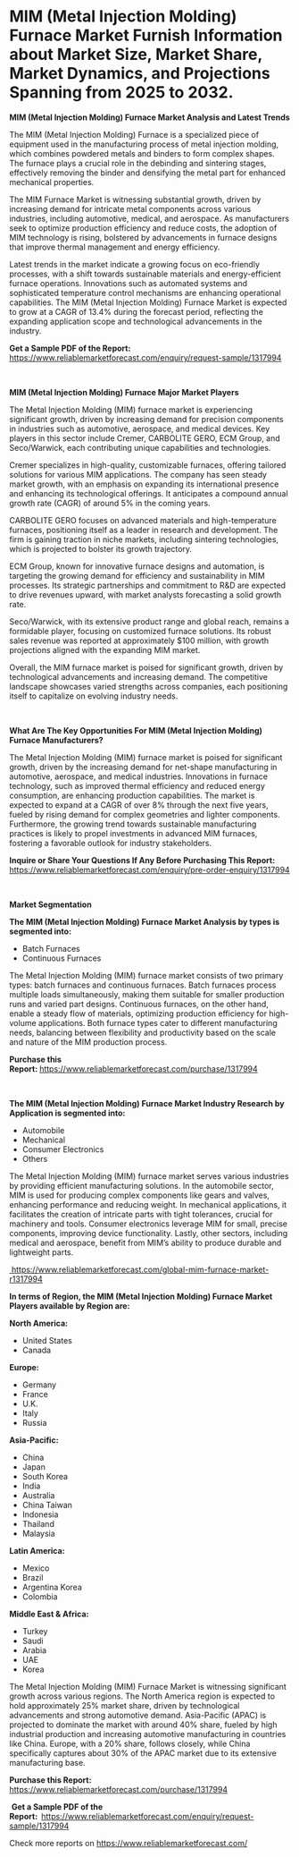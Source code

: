 <p><h1>MIM (Metal Injection Molding) Furnace Market Furnish Information about Market Size, Market Share, Market Dynamics, and Projections Spanning from 2025 to 2032.</h1></p><p><strong>MIM (Metal Injection Molding) Furnace Market Analysis and Latest Trends</strong></p>
<p><p>The MIM (Metal Injection Molding) Furnace is a specialized piece of equipment used in the manufacturing process of metal injection molding, which combines powdered metals and binders to form complex shapes. The furnace plays a crucial role in the debinding and sintering stages, effectively removing the binder and densifying the metal part for enhanced mechanical properties. </p><p>The MIM Furnace Market is witnessing substantial growth, driven by increasing demand for intricate metal components across various industries, including automotive, medical, and aerospace. As manufacturers seek to optimize production efficiency and reduce costs, the adoption of MIM technology is rising, bolstered by advancements in furnace designs that improve thermal management and energy efficiency. </p><p>Latest trends in the market indicate a growing focus on eco-friendly processes, with a shift towards sustainable materials and energy-efficient furnace operations. Innovations such as automated systems and sophisticated temperature control mechanisms are enhancing operational capabilities. The MIM (Metal Injection Molding) Furnace Market is expected to grow at a CAGR of 13.4% during the forecast period, reflecting the expanding application scope and technological advancements in the industry.</p></p>
<p><strong>Get a Sample PDF of the Report:&nbsp;</strong> <a href="https://www.reliablemarketforecast.com/enquiry/request-sample/1317994?utm_campaign=2111&utm_medium=2&utm_source=Github&utm_content=ia&utm_term=02032025&utm_id=mim-metal-injection-molding-furnace">https://www.reliablemarketforecast.com/enquiry/request-sample/1317994</a></p>
<p>&nbsp;</p>
<p><strong>MIM (Metal Injection Molding) Furnace Major Market Players</strong></p>
<p><p>The Metal Injection Molding (MIM) furnace market is experiencing significant growth, driven by increasing demand for precision components in industries such as automotive, aerospace, and medical devices. Key players in this sector include Cremer, CARBOLITE GERO, ECM Group, and Seco/Warwick, each contributing unique capabilities and technologies.</p><p>Cremer specializes in high-quality, customizable furnaces, offering tailored solutions for various MIM applications. The company has seen steady market growth, with an emphasis on expanding its international presence and enhancing its technological offerings. It anticipates a compound annual growth rate (CAGR) of around 5% in the coming years.</p><p>CARBOLITE GERO focuses on advanced materials and high-temperature furnaces, positioning itself as a leader in research and development. The firm is gaining traction in niche markets, including sintering technologies, which is projected to bolster its growth trajectory. </p><p>ECM Group, known for innovative furnace designs and automation, is targeting the growing demand for efficiency and sustainability in MIM processes. Its strategic partnerships and commitment to R&D are expected to drive revenues upward, with market analysts forecasting a solid growth rate.</p><p>Seco/Warwick, with its extensive product range and global reach, remains a formidable player, focusing on customized furnace solutions. Its robust sales revenue was reported at approximately $100 million, with growth projections aligned with the expanding MIM market.</p><p>Overall, the MIM furnace market is poised for significant growth, driven by technological advancements and increasing demand. The competitive landscape showcases varied strengths across companies, each positioning itself to capitalize on evolving industry needs.</p></p>
<p>&nbsp;</p>
<p><strong>What Are The Key Opportunities For MIM (Metal Injection Molding) Furnace Manufacturers?</strong></p>
<p><p>The Metal Injection Molding (MIM) furnace market is poised for significant growth, driven by the increasing demand for net-shape manufacturing in automotive, aerospace, and medical industries. Innovations in furnace technology, such as improved thermal efficiency and reduced energy consumption, are enhancing production capabilities. The market is expected to expand at a CAGR of over 8% through the next five years, fueled by rising demand for complex geometries and lighter components. Furthermore, the growing trend towards sustainable manufacturing practices is likely to propel investments in advanced MIM furnaces, fostering a favorable outlook for industry stakeholders.</p></p>
<p><strong>Inquire or Share Your Questions If Any Before Purchasing This Report:</strong> <a href="https://www.reliablemarketforecast.com/enquiry/pre-order-enquiry/1317994?utm_campaign=2111&utm_medium=2&utm_source=Github&utm_content=ia&utm_term=02032025&utm_id=mim-metal-injection-molding-furnace">https://www.reliablemarketforecast.com/enquiry/pre-order-enquiry/1317994</a></p>
<p>&nbsp;</p>
<p><strong>Market Segmentation</strong></p>
<p><strong>The MIM (Metal Injection Molding) Furnace Market Analysis by types is segmented into:</strong></p>
<p><ul><li>Batch Furnaces</li><li>Continuous Furnaces</li></ul></p>
<p><p>The Metal Injection Molding (MIM) furnace market consists of two primary types: batch furnaces and continuous furnaces. Batch furnaces process multiple loads simultaneously, making them suitable for smaller production runs and varied part designs. Continuous furnaces, on the other hand, enable a steady flow of materials, optimizing production efficiency for high-volume applications. Both furnace types cater to different manufacturing needs, balancing between flexibility and productivity based on the scale and nature of the MIM production process.</p></p>
<p><strong>Purchase this Report:&nbsp;</strong><a href="https://www.reliablemarketforecast.com/purchase/1317994?utm_campaign=2111&utm_medium=2&utm_source=Github&utm_content=ia&utm_term=02032025&utm_id=mim-metal-injection-molding-furnace">https://www.reliablemarketforecast.com/purchase/1317994</a></p>
<p>&nbsp;</p>
<p><strong>The MIM (Metal Injection Molding) Furnace Market Industry Research by Application is segmented into:</strong></p>
<p><ul><li>Automobile</li><li>Mechanical</li><li>Consumer Electronics</li><li>Others</li></ul></p>
<p><p>The Metal Injection Molding (MIM) furnace market serves various industries by providing efficient manufacturing solutions. In the automobile sector, MIM is used for producing complex components like gears and valves, enhancing performance and reducing weight. In mechanical applications, it facilitates the creation of intricate parts with tight tolerances, crucial for machinery and tools. Consumer electronics leverage MIM for small, precise components, improving device functionality. Lastly, other sectors, including medical and aerospace, benefit from MIM’s ability to produce durable and lightweight parts.</p></p>
<p><a href="https://www.reliablemarketforecast.com/global-mim-furnace-market-r1317994?utm_campaign=2111&utm_medium=2&utm_source=Github&utm_content=ia&utm_term=02032025&utm_id=mim-metal-injection-molding-furnace">&nbsp;https://www.reliablemarketforecast.com/global-mim-furnace-market-r1317994</a></p>
<p><strong>In terms of Region, the MIM (Metal Injection Molding) Furnace Market Players available by Region are:</strong></p>
<p>
    <p> <strong> North America: </strong>
        <ul>
            <li>United States</li>
            <li>Canada</li>
        </ul>
        </p> 
    <p> <strong> Europe: </strong>
        <ul>
            <li>Germany</li>
            <li>France</li>
            <li>U.K.</li>
            <li>Italy</li>
            <li>Russia</li>
        </ul>
        </p> 
    <p> <strong> Asia-Pacific: </strong>
        <ul>
            <li>China</li>
            <li>Japan</li>
            <li>South Korea</li>
            <li>India</li>
            <li>Australia</li>
            <li>China Taiwan</li>
            <li>Indonesia</li>
            <li>Thailand</li>
            <li>Malaysia</li>
        </ul>
        </p> 
    <p> <strong> Latin America: </strong>
        <ul>
            <li>Mexico</li>
            <li>Brazil</li>
            <li>Argentina Korea</li>
            <li>Colombia</li>
        </ul>
        </p> 
    <p> <strong> Middle East & Africa: </strong>
        <ul>
            <li>Turkey</li>
            <li>Saudi</li>
            <li>Arabia</li>
            <li>UAE</li>
            <li>Korea</li>
        </ul>
    </p>
    </p>
<p><p>The Metal Injection Molding (MIM) Furnace Market is witnessing significant growth across various regions. The North America region is expected to hold approximately 25% market share, driven by technological advancements and strong automotive demand. Asia-Pacific (APAC) is projected to dominate the market with around 40% share, fueled by high industrial production and increasing automotive manufacturing in countries like China. Europe, with a 20% share, follows closely, while China specifically captures about 30% of the APAC market due to its extensive manufacturing base.</p></p>
<p><strong>Purchase this Report: </strong><a href="https://www.reliablemarketforecast.com/purchase/1317994?utm_campaign=2111&utm_medium=2&utm_source=Github&utm_content=ia&utm_term=02032025&utm_id=mim-metal-injection-molding-furnace">https://www.reliablemarketforecast.com/purchase/1317994</a></p>
<p>&nbsp;<strong>Get a Sample PDF of the Report:&nbsp;&nbsp;</strong><a href="https://www.reliablemarketforecast.com/enquiry/request-sample/1317994?utm_campaign=2111&utm_medium=2&utm_source=Github&utm_content=ia&utm_term=02032025&utm_id=mim-metal-injection-molding-furnace">https://www.reliablemarketforecast.com/enquiry/request-sample/1317994</a></p>
<p><strong></strong></p>
<p>Check more reports on <a href="https://www.reliablemarketforecast.com/?utm_campaign=2111&utm_medium=2&utm_source=Github&utm_content=ia&utm_term=02032025&utm_id=mim-metal-injection-molding-furnace">https://www.reliablemarketforecast.com/</a></p>